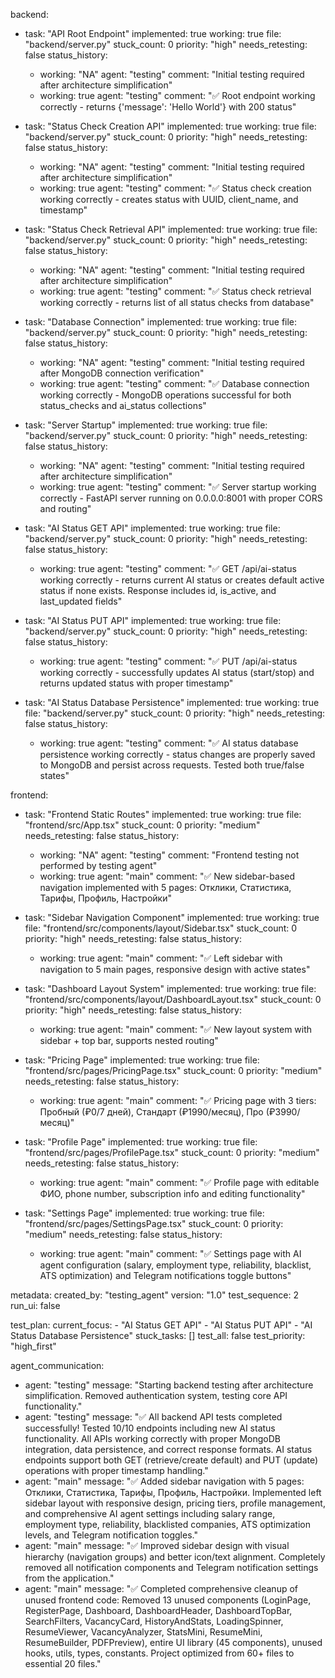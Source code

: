 backend:
  - task: "API Root Endpoint"
    implemented: true
    working: true
    file: "backend/server.py"
    stuck_count: 0
    priority: "high"
    needs_retesting: false
    status_history:
      - working: "NA"
        agent: "testing"
        comment: "Initial testing required after architecture simplification"
      - working: true
        agent: "testing"
        comment: "✅ Root endpoint working correctly - returns {'message': 'Hello World'} with 200 status"

  - task: "Status Check Creation API"
    implemented: true
    working: true
    file: "backend/server.py"
    stuck_count: 0
    priority: "high"
    needs_retesting: false
    status_history:
      - working: "NA"
        agent: "testing"
        comment: "Initial testing required after architecture simplification"
      - working: true
        agent: "testing"
        comment: "✅ Status check creation working correctly - creates status with UUID, client_name, and timestamp"

  - task: "Status Check Retrieval API"
    implemented: true
    working: true
    file: "backend/server.py"
    stuck_count: 0
    priority: "high"
    needs_retesting: false
    status_history:
      - working: "NA"
        agent: "testing"
        comment: "Initial testing required after architecture simplification"
      - working: true
        agent: "testing"
        comment: "✅ Status check retrieval working correctly - returns list of all status checks from database"

  - task: "Database Connection"
    implemented: true
    working: true
    file: "backend/server.py"
    stuck_count: 0
    priority: "high"
    needs_retesting: false
    status_history:
      - working: "NA"
        agent: "testing"
        comment: "Initial testing required after MongoDB connection verification"
      - working: true
        agent: "testing"
        comment: "✅ Database connection working correctly - MongoDB operations successful for both status_checks and ai_status collections"

  - task: "Server Startup"
    implemented: true
    working: true
    file: "backend/server.py"
    stuck_count: 0
    priority: "high"
    needs_retesting: false
    status_history:
      - working: "NA"
        agent: "testing"
        comment: "Initial testing required after architecture simplification"
      - working: true
        agent: "testing"
        comment: "✅ Server startup working correctly - FastAPI server running on 0.0.0.0:8001 with proper CORS and routing"

  - task: "AI Status GET API"
    implemented: true
    working: true
    file: "backend/server.py"
    stuck_count: 0
    priority: "high"
    needs_retesting: false
    status_history:
      - working: true
        agent: "testing"
        comment: "✅ GET /api/ai-status working correctly - returns current AI status or creates default active status if none exists. Response includes id, is_active, and last_updated fields"

  - task: "AI Status PUT API"
    implemented: true
    working: true
    file: "backend/server.py"
    stuck_count: 0
    priority: "high"
    needs_retesting: false
    status_history:
      - working: true
        agent: "testing"
        comment: "✅ PUT /api/ai-status working correctly - successfully updates AI status (start/stop) and returns updated status with proper timestamp"

  - task: "AI Status Database Persistence"
    implemented: true
    working: true
    file: "backend/server.py"
    stuck_count: 0
    priority: "high"
    needs_retesting: false
    status_history:
      - working: true
        agent: "testing"
        comment: "✅ AI status database persistence working correctly - status changes are properly saved to MongoDB and persist across requests. Tested both true/false states"

frontend:
  - task: "Frontend Static Routes"
    implemented: true
    working: true
    file: "frontend/src/App.tsx"
    stuck_count: 0
    priority: "medium"
    needs_retesting: false
    status_history:
      - working: "NA"
        agent: "testing"
        comment: "Frontend testing not performed by testing agent"
      - working: true
        agent: "main"
        comment: "✅ New sidebar-based navigation implemented with 5 pages: Отклики, Статистика, Тарифы, Профиль, Настройки"

  - task: "Sidebar Navigation Component"
    implemented: true
    working: true
    file: "frontend/src/components/layout/Sidebar.tsx"
    stuck_count: 0
    priority: "high"
    needs_retesting: false
    status_history:
      - working: true
        agent: "main"
        comment: "✅ Left sidebar with navigation to 5 main pages, responsive design with active states"

  - task: "Dashboard Layout System"
    implemented: true
    working: true
    file: "frontend/src/components/layout/DashboardLayout.tsx"
    stuck_count: 0
    priority: "high"
    needs_retesting: false
    status_history:
      - working: true
        agent: "main"
        comment: "✅ New layout system with sidebar + top bar, supports nested routing"

  - task: "Pricing Page"
    implemented: true
    working: true
    file: "frontend/src/pages/PricingPage.tsx"
    stuck_count: 0
    priority: "medium"
    needs_retesting: false
    status_history:
      - working: true
        agent: "main"
        comment: "✅ Pricing page with 3 tiers: Пробный (₽0/7 дней), Стандарт (₽1990/месяц), Про (₽3990/месяц)"

  - task: "Profile Page"
    implemented: true
    working: true
    file: "frontend/src/pages/ProfilePage.tsx"
    stuck_count: 0
    priority: "medium"
    needs_retesting: false
    status_history:
      - working: true
        agent: "main"
        comment: "✅ Profile page with editable ФИО, phone number, subscription info and editing functionality"

  - task: "Settings Page"
    implemented: true
    working: true
    file: "frontend/src/pages/SettingsPage.tsx"
    stuck_count: 0
    priority: "medium" 
    needs_retesting: false
    status_history:
      - working: true
        agent: "main"
        comment: "✅ Settings page with AI agent configuration (salary, employment type, reliability, blacklist, ATS optimization) and Telegram notifications toggle buttons"

metadata:
  created_by: "testing_agent"
  version: "1.0"
  test_sequence: 2
  run_ui: false

test_plan:
  current_focus:
    - "AI Status GET API"
    - "AI Status PUT API"
    - "AI Status Database Persistence"
  stuck_tasks: []
  test_all: false
  test_priority: "high_first"

agent_communication:
  - agent: "testing"
    message: "Starting backend testing after architecture simplification. Removed authentication system, testing core API functionality."
  - agent: "testing"
    message: "✅ All backend API tests completed successfully! Tested 10/10 endpoints including new AI status functionality. All APIs working correctly with proper MongoDB integration, data persistence, and correct response formats. AI status endpoints support both GET (retrieve/create default) and PUT (update) operations with proper timestamp handling."
  - agent: "main"
    message: "✅ Added sidebar navigation with 5 pages: Отклики, Статистика, Тарифы, Профиль, Настройки. Implemented left sidebar layout with responsive design, pricing tiers, profile management, and comprehensive AI agent settings including salary range, employment type, reliability, blacklisted companies, ATS optimization levels, and Telegram notification toggles."
  - agent: "main"
    message: "✅ Improved sidebar design with visual hierarchy (navigation groups) and better icon/text alignment. Completely removed all notification components and Telegram notification settings from the application."
  - agent: "main"
    message: "✅ Completed comprehensive cleanup of unused frontend code: Removed 13 unused components (LoginPage, RegisterPage, Dashboard, DashboardHeader, DashboardTopBar, SearchFilters, VacancyCard, HistoryAndStats, LoadingSpinner, ResumeViewer, VacancyAnalyzer, StatsMini, ResumeMini, ResumeBuilder, PDFPreview), entire UI library (45 components), unused hooks, utils, types, constants. Project optimized from 60+ files to essential 20 files."